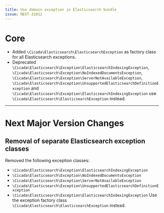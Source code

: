 ```yaml
---
title: Use domain exception in Elasticsearch bundle
issue: NEXT-31012 
---
```

# Core

* Added `\Cicada\Elasticsearch\ElasticsearchException` as factory class for all Elasticsearch exceptions.
* Deprecated `\Cicada\Elasticsearch\Exception\ElasticsearchIndexingException`, `\Cicada\Elasticsearch\Exception\NoIndexedDocumentsException`, `\Cicada\Elasticsearch\Exception\ServerNotAvailableException`, `\Cicada\Elasticsearch\Exception\UnsupportedElasticsearchDefinitionException` and `\Cicada\Elasticsearch\Exception\ElasticsearchIndexingException` use `\Cicada\Elasticsearch\ElasticsearchException` instead.
___
# Next Major Version Changes
## Removal of separate Elasticsearch exception classes
Removed the following exception classes:
* `\Cicada\Elasticsearch\Exception\ElasticsearchIndexingException`
* `\Cicada\Elasticsearch\Exception\NoIndexedDocumentsException`
* `\Cicada\Elasticsearch\Exception\ServerNotAvailableException`
* `\Cicada\Elasticsearch\Exception\UnsupportedElasticsearchDefinitionException`
* `\Cicada\Elasticsearch\Exception\ElasticsearchIndexingException`
Use the exception factory class `\Cicada\Elasticsearch\ElasticsearchException` instead.
